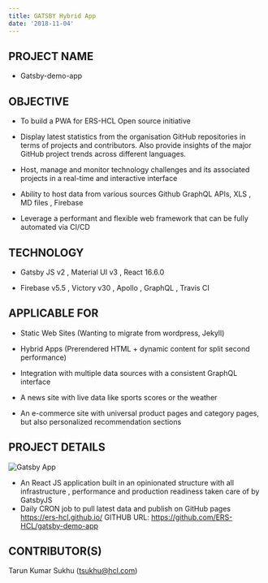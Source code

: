```yaml
---
title: GATSBY Hybrid App
date: '2018-11-04'
---
```


## PROJECT NAME

- Gatsby-demo-app

## OBJECTIVE

- To build a PWA for ERS-HCL Open source initiative

- Display latest statistics from the organisation GitHub repositories in terms of projects and contributors. Also provide insights of the major GitHub project trends across different languages.

- Host, manage and monitor technology challenges and its associated projects in a real-time and interactive interface

- Ability to host data from various sources Github GraphQL APIs, XLS , MD files , Firebase

- Leverage a performant and flexible web framework that can be fully automated via CI/CD

## TECHNOLOGY

- Gatsby JS v2 , Material UI v3 , React 16.6.0

- Firebase v5.5 , Victory v30 , Apollo , GraphQL , Travis CI

## APPLICABLE FOR

- Static Web Sites (Wanting to migrate from wordpress, Jekyll)

- Hybrid Apps (Prerendered HTML + dynamic content for split second performance)

- Integration with multiple data sources with a consistent GraphQL interface

- A news site with live data like sports scores or the weather

- An e-commerce site with universal product pages and category pages, but also personalized recommendation sections

## PROJECT DETAILS

<img src="/project/images/gatsbyjs.png" alt="Gatsby App"/>

- An React JS application built in an opinionated structure with all infrastructure , performance and production readiness taken care of by GatsbyJS
- Daily CRON job to pull latest data and publish on GitHub pages https://ers-hcl.github.io/ GITHUB URL: https://github.com/ERS-HCL/gatsby-demo-app

## CONTRIBUTOR(S)

Tarun Kumar Sukhu (tsukhu@hcl.com)
